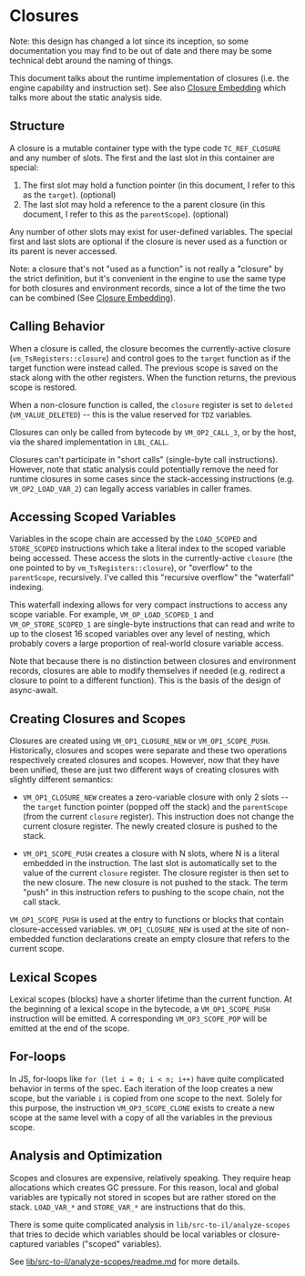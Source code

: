 # Closures

Note: this design has changed a lot since its inception, so some documentation you may find to be out of date and there may be some technical debt around the naming of things.

This document talks about the runtime implementation of closures (i.e. the engine capability and instruction set). See also [Closure Embedding](closure-embedding.md) which talks more about the static analysis side.

## Structure

A closure is a mutable container type with the type code `TC_REF_CLOSURE` and any number of slots. The first and the last slot in this container are special:

  1. The first slot may hold a function pointer (in this document, I refer to this as the `target`). (optional)
  2. The last slot may hold a reference to the a parent closure (in this document, I refer to this as the `parentScope`). (optional)

Any number of other slots may exist for user-defined variables. The special first and last slots are optional if the closure is never used as a function or its parent is never accessed.

Note: a closure that's not "used as a function" is not really a "closure" by the strict definition, but it's convenient in the engine to use the same type for both closures and environment records, since a lot of the time the two can be combined (See [Closure Embedding](closure-embedding.md)).

## Calling Behavior

When a closure is called, the closure becomes the currently-active closure (`vm_TsRegisters::closure`) and control goes to the `target` function as if the target function were instead called. The previous scope is saved on the stack along with the other registers. When the function returns, the previous scope is restored.

When a non-closure function is called, the `closure` register is set to `deleted` (`VM_VALUE_DELETED`) -- this is the value reserved for `TDZ` variables.

Closures can only be called from bytecode by `VM_OP2_CALL_3`, or by the host, via the shared implementation in `LBL_CALL`.

Closures can't participate in "short calls" (single-byte call instructions). However, note that static analysis could potentially remove the need for runtime closures in some cases since the stack-accessing instructions (e.g. `VM_OP2_LOAD_VAR_2`) can legally access variables in caller frames.

## Accessing Scoped Variables

Variables in the scope chain are accessed by the `LOAD_SCOPED` and `STORE_SCOPED` instructions which take a literal index to the scoped variable being accessed. These access the slots in the currently-active `closure` (the one pointed to by `vm_TsRegisters::closure`), or "overflow" to the `parentScope`, recursively. I've called this "recursive overflow" the "waterfall" indexing.

This waterfall indexing allows for very compact instructions to access any scope variable. For example, `VM_OP_LOAD_SCOPED_1` and `VM_OP_STORE_SCOPED_1` are single-byte instructions that can read and write to up to the closest 16 scoped variables over any level of nesting, which probably covers a large proportion of real-world closure variable access.

Note that because there is no distinction between closures and environment records, closures are able to modify themselves if needed (e.g. redirect a closure to point to a different function). This is the basis of the design of async-await.

## Creating Closures and Scopes

Closures are created using `VM_OP1_CLOSURE_NEW` or `VM_OP1_SCOPE_PUSH`. Historically, closures and scopes were separate and these two operations respectively created closures and scopes. However, now that they have been unified, these are just two different ways of creating closures with slightly different semantics:

  - `VM_OP1_CLOSURE_NEW` creates a zero-variable closure with only 2 slots -- the `target` function pointer (popped off the stack) and the `parentScope` (from the current `closure` register). This instruction does not change the current closure register. The newly created closure is pushed to the stack.

  - `VM_OP1_SCOPE_PUSH` creates a closure with N slots, where N is a literal embedded in the instruction. The last slot is automatically set to the value of the current `closure` register. The closure register is then set to the new closure. The new closure is not pushed to the stack. The term "push" in this instruction refers to pushing to the scope chain, not the call stack.

`VM_OP1_SCOPE_PUSH` is used at the entry to functions or blocks that contain closure-accessed variables. `VM_OP1_CLOSURE_NEW` is used at the site of non-embedded function declarations create an empty closure that refers to the current scope.

## Lexical Scopes

Lexical scopes (blocks) have a shorter lifetime than the current function. At the beginning of a lexical scope in the bytecode, a `VM_OP1_SCOPE_PUSH` instruction will be emitted. A corresponding `VM_OP3_SCOPE_POP` will be emitted at the end of the scope.

## For-loops

In JS, for-loops like `for (let i = 0; i < n; i++)` have quite complicated behavior in terms of the spec. Each iteration of the loop creates a new scope, but the variable `i` is copied from one scope to the next. Solely for this purpose, the instruction `VM_OP3_SCOPE_CLONE` exists to create a new scope at the same level with a copy of all the variables in the previous scope.

## Analysis and Optimization

Scopes and closures are expensive, relatively speaking. They require heap allocations which creates GC pressure. For this reason, local and global variables are typically not stored in scopes but are rather stored on the stack. `LOAD_VAR_*` and `STORE_VAR_*` are instructions that do this.

There is some quite complicated analysis in `lib/src-to-il/analyze-scopes` that tries to decide which variables should be local variables or closure-captured variables ("scoped" variables).

See [lib/src-to-il/analyze-scopes/readme.md](../../lib/src-to-il/analyze-scopes/readme.md) for more details.

